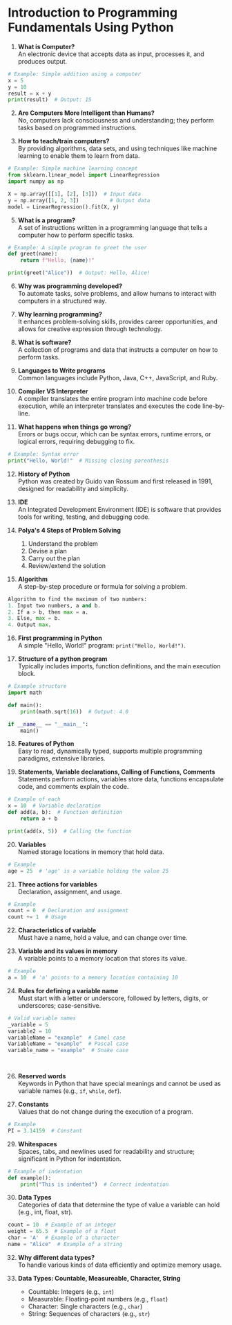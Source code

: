 # Introduction to Programming Fundamentals Using Python

1. **What is Computer?**  
   An electronic device that accepts data as input, processes it, and produces output.
```python
# Example: Simple addition using a computer
x = 5
y = 10
result = x + y
print(result)  # Output: 15
```


2. **Are Computers More Intelligent than Humans?**  
   No, computers lack consciousness and understanding; they perform tasks based on programmed instructions.


4. **How to teach/train computers?**  
   By providing algorithms, data sets, and using techniques like machine learning to enable them to learn from data.

```python
# Example: Simple machine learning concept
from sklearn.linear_model import LinearRegression
import numpy as np

X = np.array([[1], [2], [3]])  # Input data
y = np.array([1, 2, 3])          # Output data
model = LinearRegression().fit(X, y)

```


5. **What is a program?**  
   A set of instructions written in a programming language that tells a computer how to perform specific tasks.
```python
# Example: A simple program to greet the user
def greet(name):
    return f"Hello, {name}!"

print(greet("Alice"))  # Output: Hello, Alice!

```


6. **Why was programming developed?**  
   To automate tasks, solve problems, and allow humans to interact with computers in a structured way.

7. **Why learning programming?**  
   It enhances problem-solving skills, provides career opportunities, and allows for creative expression through technology.

8. **What is software?**  
   A collection of programs and data that instructs a computer on how to perform tasks.

9. **Languages to Write programs**  
   Common languages include Python, Java, C++, JavaScript, and Ruby.

10. **Compiler VS Interpreter**  
   A compiler translates the entire program into machine code before execution, while an interpreter translates and executes the code line-by-line.

11. **What happens when things go wrong?**  
    Errors or bugs occur, which can be syntax errors, runtime errors, or logical errors, requiring debugging to fix.
```python
# Example: Syntax error
print("Hello, World!"  # Missing closing parenthesis

```


12. **History of Python**  
    Python was created by Guido van Rossum and first released in 1991, designed for readability and simplicity.

13. **IDE**  
    An Integrated Development Environment (IDE) is software that provides tools for writing, testing, and debugging code.

14. **Polya's 4 Steps of Problem Solving**  
    1. Understand the problem  
    2. Devise a plan  
    3. Carry out the plan  
    4. Review/extend the solution

15. **Algorithm**  
    A step-by-step procedure or formula for solving a problem.
```python
Algorithm to find the maximum of two numbers:
1. Input two numbers, a and b.
2. If a > b, then max = a.
3. Else, max = b.
4. Output max.

```


16. **First programming in Python**  
    A simple "Hello, World!" program: `print("Hello, World!")`.

17. **Structure of a python program**  
    Typically includes imports, function definitions, and the main execution block.
```python
# Example structure
import math

def main():
    print(math.sqrt(16))  # Output: 4.0

if __name__ == "__main__":
    main()

```


18. **Features of Python**  
    Easy to read, dynamically typed, supports multiple programming paradigms, extensive libraries.

19. **Statements, Variable declarations, Calling of Functions, Comments**  
    Statements perform actions, variables store data, functions encapsulate code, and comments explain the code.

```python
# Example of each
x = 10  # Variable declaration
def add(a, b):  # Function definition
    return a + b

print(add(x, 5))  # Calling the function

```


20. **Variables**  
    Named storage locations in memory that hold data.
```python
# Example
age = 25  # 'age' is a variable holding the value 25

```


21. **Three actions for variables**  
    Declaration, assignment, and usage.
```python
# Example
count = 0  # Declaration and assignment
count += 1  # Usage

```


22. **Characteristics of variable**  
    Must have a name, hold a value, and can change over time.

23. **Variable and its values in memory**  
    A variable points to a memory location that stores its value.

```python
# Example
a = 10  # 'a' points to a memory location containing 10

```

24. **Rules for defining a variable name**  
    Must start with a letter or underscore, followed by letters, digits, or underscores; case-sensitive.
```python
# Valid variable names
_variable = 5
variable2 = 10
variableName = "example"  # Camel case
VariableName = "example"  # Pascal case
variable_name = "example"  # Snake case

  
```    

26. **Reserved words**  
    Keywords in Python that have special meanings and cannot be used as variable names (e.g., `if`, `while`, `def`).

27. **Constants**  
    Values that do not change during the execution of a program.

```python
# Example
PI = 3.14159  # Constant
```    

29. **Whitespaces**  
    Spaces, tabs, and newlines used for readability and structure; significant in Python for indentation.

```python
# Example of indentation
def example():
    print("This is indented")  # Correct indentation

```

30. **Data Types**  
    Categories of data that determine the type of value a variable can hold (e.g., int, float, str).

```python
count = 10  # Example of an integer
weight = 65.5  # Example of a float
char = 'A'  # Example of a character
name = "Alice"  # Example of a string

```
    

32. **Why different data types?**  
    To handle various kinds of data efficiently and optimize memory usage.

33. **Data Types: Countable, Measureable, Character, String**  
    - Countable: Integers (e.g., `int`)  
    - Measurable: Floating-point numbers (e.g., `float`)  
    - Character: Single characters (e.g., `char`)  
    - String: Sequences of characters (e.g., `str`)  
